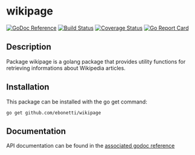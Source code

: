 wikipage
========

[![GoDoc Reference](https://godoc.org/github.com/ebonetti/wikipage?status.svg)](http://godoc.org/github.com/ebonetti/wikipage)
[![Build Status](https://travis-ci.org/ebonetti/wikipage.svg?branch=master)](https://travis-ci.org/ebonetti/wikipage)
[![Coverage Status](https://coveralls.io/repos/ebonetti/wikipage/badge.svg?branch=master)](https://coveralls.io/r/ebonetti/wikipage?branch=master)
[![Go Report Card](https://goreportcard.com/badge/github.com/ebonetti/wikipage)](https://goreportcard.com/report/github.com/ebonetti/wikipage)

Description
-----------

Package wikipage is a golang package that provides utility functions for retrieving informations about Wikipedia articles.

Installation
------------

This package can be installed with the go get command:

    go get github.com/ebonetti/wikipage

Documentation
-------------
API documentation can be found in the [associated godoc reference](https://godoc.org/github.com/ebonetti/wikipage)